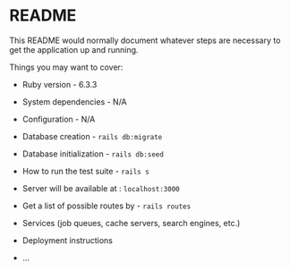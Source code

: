 # README

This README would normally document whatever steps are necessary to get the
application up and running.

Things you may want to cover:

* Ruby version - 6.3.3

* System dependencies - N/A

* Configuration - N/A

* Database creation - `rails db:migrate`

* Database initialization - `rails db:seed`

* How to run the test suite - `rails s`

* Server will be available at : `localhost:3000`

* Get a list of possible routes by - `rails routes`

* Services (job queues, cache servers, search engines, etc.)

* Deployment instructions

* ...
